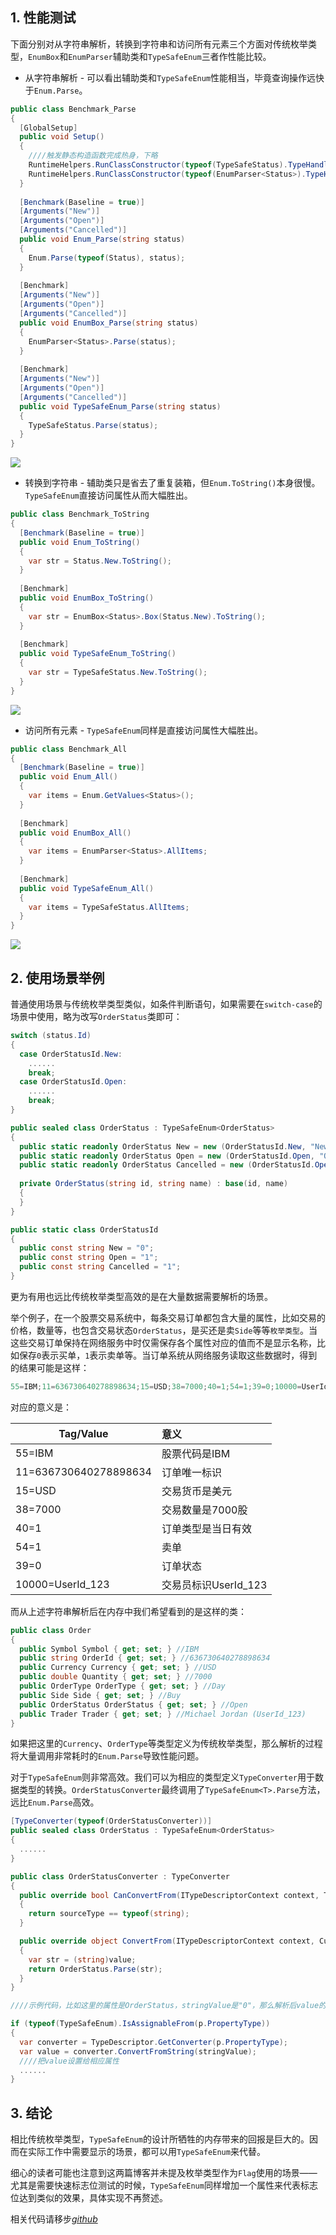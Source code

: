 ## 1. 性能测试

下面分别对从字符串解析，转换到字符串和访问所有元素三个方面对传统枚举类型，`EnumBox`和`EnumParser`辅助类和`TypeSafeEnum`三者作性能比较。

+ 从字符串解析 - 可以看出辅助类和`TypeSafeEnum`性能相当，毕竟查询操作远快于`Enum.Parse`。
  
```c#
public class Benchmark_Parse
{
  [GlobalSetup]
  public void Setup()
  {
    ////触发静态构造函数完成热身，下略
    RuntimeHelpers.RunClassConstructor(typeof(TypeSafeStatus).TypeHandle);
    RuntimeHelpers.RunClassConstructor(typeof(EnumParser<Status>).TypeHandle);
  }
  
  [Benchmark(Baseline = true)]
  [Arguments("New")]
  [Arguments("Open")]
  [Arguments("Cancelled")]
  public void Enum_Parse(string status)
  {
    Enum.Parse(typeof(Status), status);
  }
    
  [Benchmark]
  [Arguments("New")]
  [Arguments("Open")]
  [Arguments("Cancelled")]
  public void EnumBox_Parse(string status)
  {
    EnumParser<Status>.Parse(status);
  }
    
  [Benchmark]
  [Arguments("New")]
  [Arguments("Open")]
  [Arguments("Cancelled")]
  public void TypeSafeEnum_Parse(string status)
  {
    TypeSafeStatus.Parse(status);
  } 
}
```

![](https://filedn.com/lCdMuPWubK2H86dRAWfspRh/BlogImages/Benchmark-TypeSafeEnum-Parse.png)

+ 转换到字符串 - 辅助类只是省去了重复装箱，但`Enum.ToString()`本身很慢。`TypeSafeEnum`直接访问属性从而大幅胜出。
  
```c#
public class Benchmark_ToString
{
  [Benchmark(Baseline = true)]
  public void Enum_ToString()
  {
    var str = Status.New.ToString();
  }
    
  [Benchmark]
  public void EnumBox_ToString()
  {
    var str = EnumBox<Status>.Box(Status.New).ToString();
  }
    
  [Benchmark]
  public void TypeSafeEnum_ToString()
  {
    var str = TypeSafeStatus.New.ToString();
  } 
}
```

![](https://filedn.com/lCdMuPWubK2H86dRAWfspRh/BlogImages/Benchmark-TypeSafeEnum-ToString.png)

+ 访问所有元素 - `TypeSafeEnum`同样是直接访问属性大幅胜出。
  
```c#
public class Benchmark_All
{
  [Benchmark(Baseline = true)]
  public void Enum_All()
  {
    var items = Enum.GetValues<Status>();
  }
    
  [Benchmark]
  public void EnumBox_All()
  {
    var items = EnumParser<Status>.AllItems;
  }
    
  [Benchmark]
  public void TypeSafeEnum_All()
  {
    var items = TypeSafeStatus.AllItems;
  } 
}
```

![](https://filedn.com/lCdMuPWubK2H86dRAWfspRh/BlogImages/Benchmark-TypeSafeEnum-All.png)


## 2. 使用场景举例

普通使用场景与传统枚举类型类似，如条件判断语句，如果需要在`switch-case`的场景中使用，略为改写`OrderStatus`类即可：

```c#
switch (status.Id)
{
  case OrderStatusId.New:
    ......
    break;
  case OrderStatusId.Open:
    ......
    break;
}

public sealed class OrderStatus : TypeSafeEnum<OrderStatus>
{
  public static readonly OrderStatus New = new (OrderStatusId.New, "New");
  public static readonly OrderStatus Open = new (OrderStatusId.Open, "Open");
  public static readonly OrderStatus Cancelled = new (OrderStatusId.Open, "Cancelled");
  
  private OrderStatus(string id, string name) : base(id, name)
  {
  }
}

public static class OrderStatusId
{
  public const string New = "0";
  public const string Open = "1";
  public const string Cancelled = "1";
}
```

更为有用也远比传统枚举类型高效的是在大量数据需要解析的场景。

举个例子，在一个股票交易系统中，每条交易订单都包含大量的属性，比如交易的价格，数量等，也包含交易状态`OrderStatus`，是买还是卖`Side`等等`枚举类型`。当这些交易订单保持在网络服务中时仅需保存各个属性对应的值而不是显示名称，比如保存`0`表示买单，`1`表示卖单等。当订单系统从网络服务读取这些数据时，得到的结果可能是这样：

```c#
55=IBM;11=636730640278898634;15=USD;38=7000;40=1;54=1;39=0;10000=UserId_123
```

对应的意义是：

| Tag/Value                          |意义|
| --------                     |:----- |
| 55=IBM               | 股票代码是IBM|
| 11=636730640278898634               | 订单唯一标识|
| 15=USD                   | 交易货币是美元|
| 38=7000                   | 交易数量是7000股|
| 40=1                   | 订单类型是当日有效|
| 54=1                   | 卖单|
| 39=0                   | 订单状态|
| 10000=UserId_123                  | 交易员标识UserId_123|

而从上述字符串解析后在内存中我们希望看到的是这样的类：

```c#
public class Order
{
  public Symbol Symbol { get; set; } //IBM
  public string OrderId { get; set; } //636730640278898634
  public Currency Currency { get; set; } //USD
  public double Quantity { get; set; } //7000
  public OrderType OrderType { get; set; } //Day
  public Side Side { get; set; } //Buy
  public OrderStatus OrderStatus { get; set; } //Open
  public Trader Trader { get; set; } //Michael Jordan (UserId_123)
}
```

如果把这里的`Currency`、`OrderType`等类型定义为传统枚举类型，那么解析的过程将大量调用非常耗时的`Enum.Parse`导致性能问题。

对于`TypeSafeEnum`则非常高效。我们可以为相应的类型定义`TypeConverter`用于数据类型的转换。`OrderStatusConverter`最终调用了`TypeSafeEnum<T>.Parse`方法，远比`Enum.Parse`高效。

```c#
[TypeConverter(typeof(OrderStatusConverter))]
public sealed class OrderStatus : TypeSafeEnum<OrderStatus>
{
  ......
}

public class OrderStatusConverter : TypeConverter
{
  public override bool CanConvertFrom(ITypeDescriptorContext context, Type sourceType)
  {
    return sourceType == typeof(string);
  }

  public override object ConvertFrom(ITypeDescriptorContext context, CultureInfo culture, object value)
  {
    var str = (string)value;
    return OrderStatus.Parse(str);
  }
}

////示例代码，比如这里的属性是OrderStatus，stringValue是"0"，那么解析后value的值就是OrderStatus.New

if (typeof(TypeSafeEnum).IsAssignableFrom(p.PropertyType))
{
  var converter = TypeDescriptor.GetConverter(p.PropertyType);
  var value = converter.ConvertFromString(stringValue);
  ////把value设置给相应属性
  ......
}
```

## 3. 结论

相比传统枚举类型，`TypeSafeEnum`的设计所牺牲的内存带来的回报是巨大的。因而在实际工作中需要显示的场景，都可以用`TypeSafeEnum`来代替。

细心的读者可能也注意到这两篇博客并未提及枚举类型作为`Flag`使用的场景——尤其是需要快速标志位测试的时候，`TypeSafeEnum`同样增加一个属性来代表标志位达到类似的效果，具体实现不再赘述。

相关代码请移步[*github*](https://github.com/eagleboost/TypeSafeEnum)